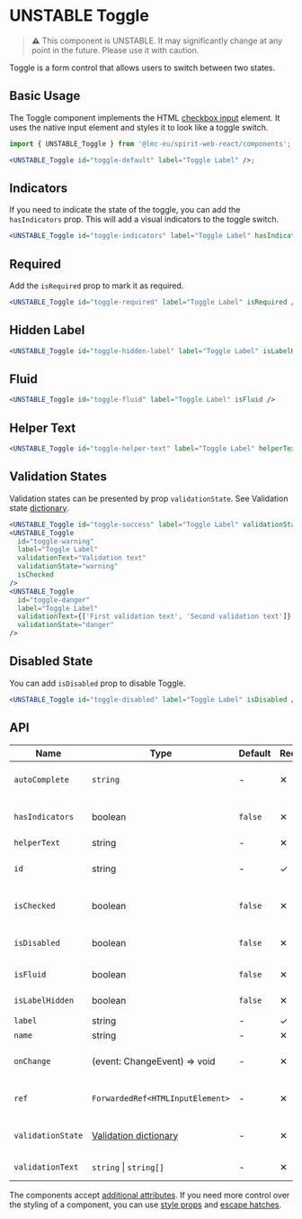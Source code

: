 # UNSTABLE Toggle

> ⚠️ This component is UNSTABLE. It may significantly change at any point in the future.
> Please use it with caution.

Toggle is a form control that allows users to switch between two states.

## Basic Usage

The Toggle component implements the HTML [checkbox input][mdn-checkbox] element. It uses
the native input element and styles it to look like a toggle switch.

```jsx
import { UNSTABLE_Toggle } from '@lmc-eu/spirit-web-react/components';

<UNSTABLE_Toggle id="toggle-default" label="Toggle Label" />;
```

## Indicators

If you need to indicate the state of the toggle, you can add the `hasIndicators` prop. This will add a visual indicators to the toggle switch.

```jsx
<UNSTABLE_Toggle id="toggle-indicators" label="Toggle Label" hasIndicators />
```

## Required

Add the `isRequired` prop to mark it as required.

```jsx
<UNSTABLE_Toggle id="toggle-required" label="Toggle Label" isRequired />
```

## Hidden Label

```jsx
<UNSTABLE_Toggle id="toggle-hidden-label" label="Toggle Label" isLabelHidden />
```

## Fluid

```jsx
<UNSTABLE_Toggle id="toggle-fluid" label="Toggle Label" isFluid />
```

## Helper Text

```jsx
<UNSTABLE_Toggle id="toggle-helper-text" label="Toggle Label" helperText="Helper text" />
```

## Validation States

Validation states can be presented by prop `validationState`. See Validation state [dictionary][dictionary-validation].

```jsx
<UNSTABLE_Toggle id="toggle-success" label="Toggle Label" validationState="success" />
<UNSTABLE_Toggle
  id="toggle-warning"
  label="Toggle Label"
  validationText="Validation text"
  validationState="warning"
  isChecked
/>
<UNSTABLE_Toggle
  id="toggle-danger"
  label="Toggle Label"
  validationText={['First validation text', 'Second validation text']}
  validationState="danger"
/>
```

## Disabled State

You can add `isDisabled` prop to disable Toggle.

```jsx
<UNSTABLE_Toggle id="toggle-disabled" label="Toggle Label" isDisabled />
```

## API

| Name              | Type                                           | Default | Required | Description                                          |
| ----------------- | ---------------------------------------------- | ------- | -------- | ---------------------------------------------------- |
| `autoComplete`    | `string`                                       | -       | ✕        | [Automated assistance in filling][autocomplete-attr] |
| `hasIndicators`   | boolean                                        | `false` | ✕        | Whether has visual indicators                        |
| `helperText`      | string                                         | -       | ✕        | Helper text                                          |
| `id`              | string                                         | -       | ✓        | Input and label identification                       |
| `isChecked`       | boolean                                        | `false` | ✕        | Whether is toggle checked                            |
| `isDisabled`      | boolean                                        | `false` | ✕        | Whether is toggle disabled                           |
| `isFluid`         | boolean                                        | `false` | ✕        | Whether is toggle fluid                              |
| `isLabelHidden`   | boolean                                        | `false` | ✕        | Whether is label hidden                              |
| `label`           | string                                         | -       | ✓        | Label text                                           |
| `name`            | string                                         | -       | ✕        | Input name                                           |
| `onChange`        | (event: ChangeEvent<HTMLInputElement>) => void | -       | ✕        | Change event handler                                 |
| `ref`             | `ForwardedRef<HTMLInputElement>`               | -       | ✕        | Input element reference                              |
| `validationState` | [Validation dictionary][dictionary-validation] | -       | ✕        | Type of validation state                             |
| `validationText`  | `string` \| `string[]`                         | -       | ✕        | Validation text                                      |

The components accept [additional attributes][readme-additional-attributes].
If you need more control over the styling of a component, you can use [style props][readme-style-props]
and [escape hatches][readme-escape-hatches].

[autocomplete-attr]: https://developer.mozilla.org/en-US/docs/Web/HTML/Attributes/autocomplete
[dictionary-validation]: https://github.com/lmc-eu/spirit-design-system/blob/main/docs/DICTIONARIES.md#validation
[mdn-checkbox]: https://developer.mozilla.org/en-US/docs/Web/HTML/Element/input/checkbox
[readme-additional-attributes]: https://github.com/lmc-eu/spirit-design-system/blob/main/packages/web-react/README.md#additional-attributes
[readme-escape-hatches]: https://github.com/lmc-eu/spirit-design-system/blob/main/packages/web-react/README.md#escape-hatches
[readme-style-props]: https://github.com/lmc-eu/spirit-design-system/blob/main/packages/web-react/README.md#style-props
